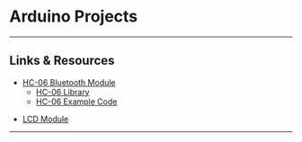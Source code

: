 # Arduino Projects

---

## Links & Resources

* [HC-06 Bluetooth Module](https://www.aranacorp.com/en/arduino-and-bluetooth-module-hc-06/)
  * [HC-06 Library](https://github.com/dennistreysa/HC-06-BT)
  * [HC-06 Example Code](https://gist.github.com/bauerjj/b422e07f74e611e4df3831678bf5ee4b)

[](.)

* [LCD Module](https://www.arduino.cc/en/Tutorial/HelloWorld)

---
